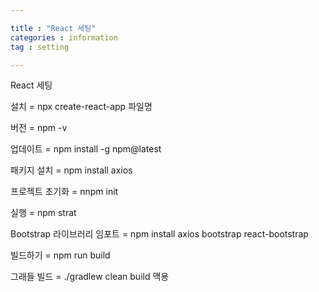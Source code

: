 ```yaml
---

title : "React 세팅"
categories : information
tag : setting

---
```

React 세팅


설치 = npx create-react-app 파일명

버전 = npm -v

업데이트 = npm install -g npm@latest

패키지 설치 = npm install axios

프로젝트 초기화 = nnpm init

실행 = npm strat

Bootstrap 라이브러리 임포트 = npm install axios bootstrap react-bootstrap

빌드하기 = npm run build

그래들 빌드 = ./gradlew clean build 맥용